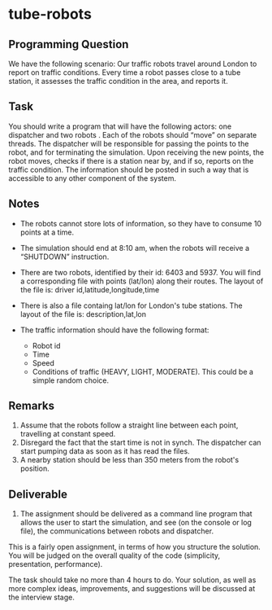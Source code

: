 # tube-robots

## Programming Question

We have the following scenario: Our traffic robots travel around London to report on traffic conditions. Every time a robot passes close to a tube station, it assesses the traffic condition in the area, and reports it.

## Task

You should write a program that will have the following actors: one dispatcher and two robots . Each of the robots should “move” on separate threads. The dispatcher will be responsible for passing the points to the robot, and for terminating the simulation. Upon receiving the new points, the robot moves, checks if there is a station near by, and if so, reports on the traffic condition. The information should be posted in such a way that is accessible to any other component of the system.


## Notes

*	The robots cannot store lots of information, so they have to consume 10 points at a time.
*	The simulation should end at 8:10 am, when the robots will receive a “SHUTDOWN” instruction.
*	There are two robots, identified by their id: 6403 and 5937. You will find a corresponding file with points (lat/lon) along their routes. The layout of the file is:
	driver id,latitude,longitude,time
*	There is also a file containg lat/lon for London's tube stations. The layout of the file is:
	description,lat,lon

* The traffic information should have the following format:
    *	Robot id
    *	Time
    *	Speed
    *	Conditions of traffic (HEAVY, LIGHT, MODERATE). This could be a simple random choice.

## Remarks

1.	Assume that the robots follow a straight line between each point, travelling at constant speed.
2.	Disregard the fact that the start time is not in synch. The dispatcher can start pumping data as soon as it has read the files.
3.	A nearby station should be less than 350 meters from the robot's position.

## Deliverable

1.	The assignment should be delivered as a command line program that allows the user to start the simulation, and see (on the console or log file), the communications between robots and dispatcher.

This is a fairly open assignment, in terms of how you structure the solution. You will be judged on the overall quality of the code (simplicity, presentation, performance). 

The task should take no more than 4 hours to do. Your solution, as well as more complex ideas, improvements, and suggestions will be discussed at the interview stage.
